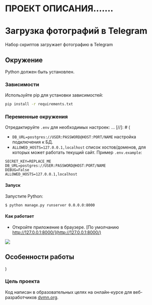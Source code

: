 # ПРОЕКТ ОПИСАНИЯ.......
# Загрузка фотографий в Telegram

Набор скриптов загружает фотографию в Telegram

## Окружение

Python должен быть установлен.

### Зависимости

Используйте pip для установки зависимостей:
```bash
pip install -r requirements.txt
```

### Переменные окружения

Отредактируйте `.env` для необходимых настроек:
...
[//]: # (

* `DB_URL=postgres://USER:PASSWORD@HOST:PORT/NAME` настройка подключения к БД.
* `ALLOWED_HOSTS=127.0.0.1,localhost` cписок хостов/доменов, для которых может работать текущий сайт.
Пример `.env.example`:
```
SECRET_KEY=REPLACE_ME
DB_URL=postgres://USER:PASSWORD@HOST:PORT/NAME
DEBUG=False
ALLOWED_HOSTS=127.0.0.1,localhost
```

#### Запуск

Запустите Python:
```bash
$ python manage.py runserver 0.0.0.0:8000
```

#### Как работает

* Откройте приложение в браузере. [По умолчанию http://127.0.0.1:8000/](http://127.0.0.1:8000/) 

![](images/app.png)

## Особенности работы
)
### Цель проекта

Код написан в образовательных целях на онлайн-курсе для веб-разработчиков [dvmn.org](https://dvmn.org/).
